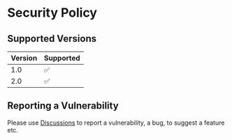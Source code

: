 # Security Policy

## Supported Versions

| Version | Supported          |
| ------- | ------------------ |
| 1.0     | :white_check_mark: |
| 2.0     | :white_check_mark: |

## Reporting a Vulnerability

Please use <a href="https://github.com/new92/Mutuals/discussions">Discussions</a> to report a vulnerability, a bug, to suggest a feature etc.
